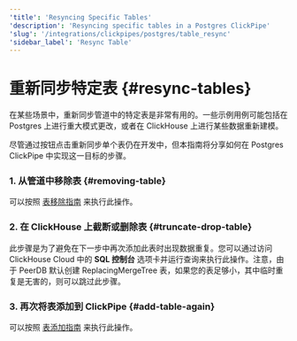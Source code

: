 ```yaml
---
'title': 'Resyncing Specific Tables'
'description': 'Resyncing specific tables in a Postgres ClickPipe'
'slug': '/integrations/clickpipes/postgres/table_resync'
'sidebar_label': 'Resync Table'
---
```





# 重新同步特定表 {#resync-tables}

在某些场景中，重新同步管道中的特定表是非常有用的。一些示例用例可能包括在 Postgres 上进行重大模式更改，或者在 ClickHouse 上进行某些数据重新建模。

尽管通过按钮点击重新同步单个表仍在开发中，但本指南将分享如何在 Postgres ClickPipe 中实现这一目标的步骤。

### 1. 从管道中移除表 {#removing-table}

可以按照 [表移除指南](./removing_tables) 来执行此操作。

### 2. 在 ClickHouse 上截断或删除表 {#truncate-drop-table}

此步骤是为了避免在下一步中再次添加此表时出现数据重复。您可以通过访问 ClickHouse Cloud 中的 **SQL 控制台** 选项卡并运行查询来执行此操作。注意，由于 PeerDB 默认创建 ReplacingMergeTree 表，如果您的表足够小，其中临时重复是无害的，则可以跳过此步骤。

### 3. 再次将表添加到 ClickPipe {#add-table-again}

可以按照 [表添加指南](./add_table) 来执行此操作。
